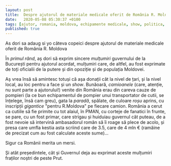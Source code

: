 ```yaml
---
layout: post
title:  Despre ajutorul de materiale medicale oferit de România R. Moldova
date:   2020-05-08 05:30:37 +0100
tags: [ajutor, romania, moldova, echipamente medicale, show, politica, ambasador]
published: true
---
```

As dori sa adaug si yo câteva copeici despre ajutorul de materiale medicale oferit de România R. Moldova

În *primul rând*, aș dori să exprim sincere *mulțumiri* guvernului de la București pentru ajutorul acordat, mulțumiri care, de altfel, au fost exprimate de toți oficialii de la putere și din opoziție și de populația Moldovei.

Aș vrea însă să amintesc totuși că așa donații cât la nivel de țari, și la nivel local, au loc pentru a face și un *show*. Bunăoară, *camioanele* <!--more--> (care, atenție, nu sunt parte a ajutorului!) venite din România erau din careva cauze de pompieri (la ce bun echipamentul de pompier unui transportator de cutii, se înțelege, însă cam greu), gata la *paradă*, spălate, de culoare *roșu* aprins, cu inscripții *gigantice* "pentru R.Moldova" pe fiecare camion. România a cerut ca cutiile să fie primite cu tot alaiul, în PMAN, cu corteje de fanatici în frunte, se pare, cu un fost primar, care strigau și huiduiau guvernul cât puteau, de a fost nevoie să intervină ambasadorul român să îi roage să plece de acolo, și presa care umfla kestia asta scriind care de 3.5, care de 4 mln € (ramâine de precizat cum au fost calculate aceste sume)...
 
Sigur ca Românii merita un mersi.

Și atât președintele, cât și Guvernul deja au exprimat aceste mulțumiri fraților noștri de peste Prut.